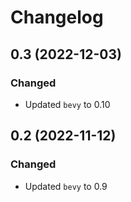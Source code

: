 # Changelog

## 0.3 (2022-12-03)

### Changed

- Updated `bevy` to 0.10

## 0.2 (2022-11-12)

### Changed

- Updated `bevy` to 0.9
